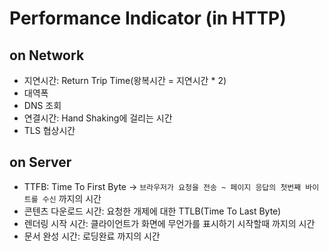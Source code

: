 # Performance Indicator (in HTTP)

## on Network
* 지연시간: Return Trip Time(왕복시간 = 지연시간 * 2)
* 대역폭
* DNS 조회
* 연결시간: Hand Shaking에 걸리는 시간
* TLS 협상시간

## on Server
* TTFB: Time To First Byte -> `브라우저가 요청을 전송 ~ 페이지 응답의 첫번째 바이트를 수신` 까지의 시간
* 콘텐츠 다운로드 시간: 요청한 개제에 대한 TTLB(Time To Last Byte)
* 렌더링 시작 시간: 클라이언트가 화면에 무언가를 표시하기 시작할때 까지의 시간
* 문서 완성 시간: 로딩완료 까지의 시간
